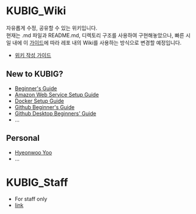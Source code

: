 # KUBIG_Wiki

자유롭게 수정, 공유할 수 있는 위키입니다.  
현재는 .md 파일과 README.md, 디렉토리 구조를 사용하여 구현해놓았으나, 빠른 시일 내에 이 [가이드](https://github.com/TeamCrazyPerformance/tcpsite/wiki/시스템-기획)에 따라 레포 내의 Wiki를 사용하는 방식으로 변경할 예정입니다.

- [위키 작성 가이드](https://github.com/TeamCrazyPerformance/tcpsite/wiki/시스템-기획)

## New to KUBIG?

- [Beginner's Guide](https://github.com/KU-BIG/KUBIG_Wiki/blob/master/new_to_kubig/Beginner's_guide.md)
- [Amazon Web Service Setup Guide](https://github.com/KU-BIG/KUBIG_Wiki/blob/master/new_to_kubig/AWS_setup_guide)
- [Docker Setup Guide](https://github.com/KU-BIG/KUBIG_Wiki/blob/master/new_to_kubig/Docker_setup_guide)
- [Github Beginner's Guide](https://github.com/KU-BIG/KUBIG_Wiki/blob/master/new_to_kubig/Beginner's_guide)
- [Github Desktop Beginners' Guide](https://github.com/KU-BIG/KUBIG_Wiki/blob/master/new_to_kubig/github_desktop_simple_guide.pdf)
- ...

## Personal

- [Hyeonwoo Yoo](https://github.com/KU-BIG/KUBIG_Wiki/tree/master/personal/hyeonwoo_yoo)
- ...

# KUBIG_Staff 
- For staff only
- [link](https://github.com/hyeon95y/KUBIG_Staff)




